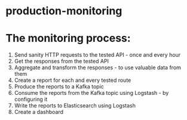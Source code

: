 # production-monitoring
# The monitoring process: 
1. Send sanity HTTP requests to the tested API - once and every hour
2. Get the responses from the tested API
3. Aggregate and transform the responses - to use valuable data from them
4. Create a report for each and every tested route
5. Produce the reports to a Kafka topic
6. Consume the reports from the Kafka topic using Logstash - by configuring it
7. Write the reports to Elasticsearch using Logstash
8. Create a dashboard